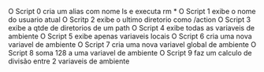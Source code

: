 O Script 0 cria um alias com nome ls e executa rm *
O Script 1 exibe o nome do usuario atual
O Scritp 2 exibe o ultimo diretorio como /action
O Script 3 exibe a qtde de diretorios de um path
O Script 4 exibe todas as variaveis de ambiente
O Script 5 exibe apenas variaveis locais
O Script 6 cria uma nova variavel de ambiente
O Script 7 cria uma nova variavel global de ambiente
O Script 8 soma 128 a uma variavel de ambiente
O Script 9 faz um calculo de divisão entre 2 variaveis de ambiente

